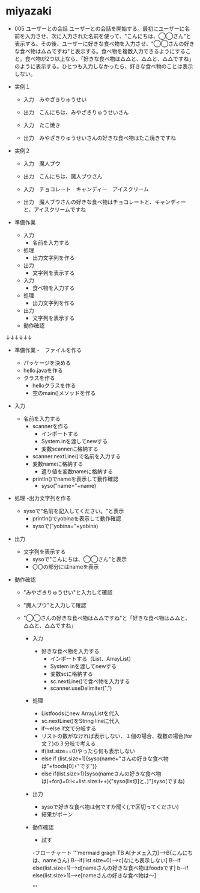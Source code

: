 # miyazaki

- 005 ユーザーとの会話
ユーザーとの会話を開始する。最初にユーザーに名前を入力させ、次に入力された名前を使って、"こんにちは、◯◯さん"と表示する。その後、ユーザーに好きな食べ物を入力させ、"◯◯さんの好きな食べ物は△△ですね"と表示する。食べ物を複数入力できるようにすること。食べ物が2つ以上なら、「好きな食べ物は△△と、△△と、△△ですね」のように表示する。ひとつも入力しなかったら、好きな食べ物のことは表示しない。

- 実例１
  -  入力　みやざきりゅうせい
  -  出力　こんにちは、みやざきりゅうせいさん

  -  入力　たこ焼き
  -  出力　みやざきりゅうせいさんの好きな食べ物はたこ焼きですね

- 実例２
  -  入力　魔人ブウ
  - 出力　こんにちは、魔人ブウさん

  - 入力　チョコレート　キャンディー　アイスクリーム
  - 出力　魔人ブウさんの好きな食べ物はチョコレートと、キャンディーと、アイスクリームですね

- 準備作業
  - 入力
    - 名前を入力する
  - 処理
    - 出力文字列を作る
  - 出力 
    - 文字列を表示する
  - 入力
    - 食べ物を入力する
  - 処理
    - 出力文字列を作る
  - 出力
    - 文字列を表示する
  - 動作確認

↓↓↓↓↓↓

- 準備作業
  -　ファイルを作る
    - パッケージを決める
    - hello.javaを作る
  - クラスを作る
    - helloクラスを作る
    - 空のmain()メソッドを作る
- 入力
  - 名前を入力する
    - scannerを作る
      - インポートする
      - System.inを渡してnewする
      - 変数scannerに格納する
    - scanner.nextLine()で名前を入力する
    - 変数nameに格納する
      - 返り値を変数nameに格納する
    - println()でnameを表示して動作確認
      - syso("name="+name)
 - 処理
   -出力文字列を作る
      - sysoで"名前を記入してください。"と表示
        - println()でyobinaを表示して動作確認
        - sysoで("yobina="+yobina)
     
  - 出力
    - 文字列を表示する 
      - sysoで"こんにちは、◯◯さん"と表示
      - 〇〇の部分にはnameを表示

  - 動作確認
    - "みやざきりゅうせい"と入力して確認
    - "魔人ブウ"と入力して確認

    - "◯◯さんの好きな食べ物は△△ですね"と「好きな食べ物は△△と、△△と、△△ですね」
        - 入力
          - 好きな食べ物を入力する
            - インポートする（List、ArrayList）
            - System inを渡してnewする
            - 変数scに格納する
            - sc.nextLine()で食べ物を入力する
            - scanner.useDelimiter(",")
        - 処理
          - List<String>foodsにnew ArrayList<String>を代入
          - sc.nextLine()をString lineに代入
          - if～else if文で分岐する
          - リストの数がなければ表示しない、１個の場合、複数の場合(for文？)の３分岐で考える
          - if(list.size==0)やったら何も表示しない
          - else if (list.size=1){syso(name+"さんの好きな食べ物は"+foods[0]+"です")}
          - else if(list.size>1){syso(nameさんの好きな食べ物は)+for(i=0:i<=list.size:i++){"syso(list[i]と、)"}syso(ですね)
        - 出力
          - sysoで好きな食べ物は何ですか聞く(,で区切ってください)
          - 結果がポーン
        - 動作確認
          -   試す

          -フローチャート
          '''mermaid
             gragh TB
            A[ナメェ入力]-->B{こんにちは、nameさん}
            B--if(list.size=0)-->c[なにも表示しない]
            B--if else(list.size=1)-->d[nameさんの好きな食べ物はfoodsです]
            b--if else(list.size>1)-->e[nameさんの好きな食べ物は～]
          
          '''








